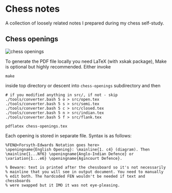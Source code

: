 # Chess notes
A collection of loosely related notes I prepared during my chess self-study.

## Chess openings
![chess openings](https://i.imgur.com/kJXmGNg.png)

To generate the PDF file locally you need LaTeX (with xskak package), Make is optional but highly recommended.
Either invoke
```
make
```
inside top directory or descent into `chess-openings` subdirectory and then
```
# if you modified anything in src/, if not - skip
./tools/converter.bash 5 o > src/open.tex
./tools/converter.bash 5 s > src/semi.tex
./tools/converter.bash 5 c > src/closed.tex
./tools/converter.bash 5 n > src/indian.tex
./tools/converter.bash 5 f > src/flank.tex

pdflatex chess-openings.tex
```

Each opening is stored in separate file. Syntax is as follows:
```
%FEN@<Forsyth-Edwards Notation goes here>
\openingname{English Opening}: \mainline{1. c4} (diagram). Then
\mainline{1...Nf6} \openingname{Anglo-Indian Defence} or
\variation{1...e6} \openingname{Agincourt Defence}.

% Beware: text is printed after the chessboard so it's not necessarily
% mainline that you will see in output document. You need to manually
% edit both. The hardcoded FEN wouldn't be needed if text and chessboards
% were swapped but it IMO it was not eye-pleasing.
```
